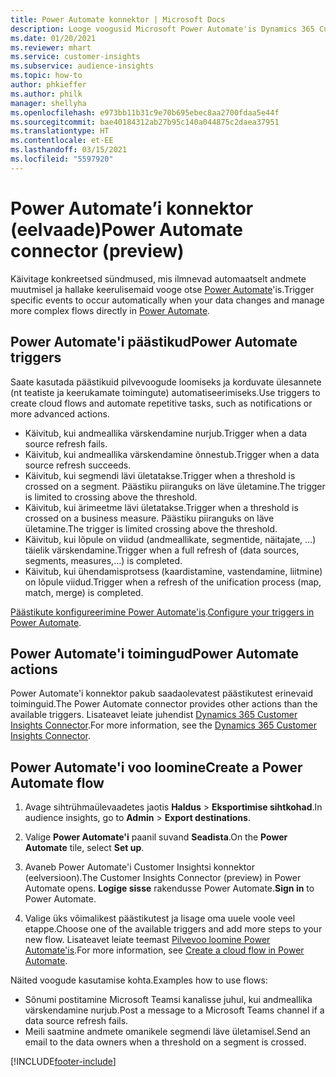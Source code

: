 ```yaml
---
title: Power Automate konnektor | Microsoft Docs
description: Looge voogusid Microsoft Power Automate'is Dynamics 365 Customer Insightsist
ms.date: 01/20/2021
ms.reviewer: mhart
ms.service: customer-insights
ms.subservice: audience-insights
ms.topic: how-to
author: phkieffer
ms.author: philk
manager: shellyha
ms.openlocfilehash: e973bb11b31c9e70b695ebec8aa2700fdaa5e44f
ms.sourcegitcommit: bae40184312ab27b95c140a044875c2daea37951
ms.translationtype: HT
ms.contentlocale: et-EE
ms.lasthandoff: 03/15/2021
ms.locfileid: "5597920"
---
```

# <a name="power-automate-connector-preview"></a><span data-ttu-id="d0980-103">Power Automate’i konnektor (eelvaade)</span><span class="sxs-lookup"><span data-stu-id="d0980-103">Power Automate connector (preview)</span></span>

<span data-ttu-id="d0980-104">Käivitage konkreetsed sündmused, mis ilmnevad automaatselt andmete muutmisel ja hallake keerulisemaid vooge otse [Power Automate](https://flow.microsoft.com/)'is.</span><span class="sxs-lookup"><span data-stu-id="d0980-104">Trigger specific events to occur automatically when your data changes and manage more complex flows directly in [Power Automate](https://flow.microsoft.com/).</span></span>

## <a name="power-automate-triggers"></a><span data-ttu-id="d0980-105">Power Automate'i päästikud</span><span class="sxs-lookup"><span data-stu-id="d0980-105">Power Automate triggers</span></span>

<span data-ttu-id="d0980-106">Saate kasutada päästikuid pilvevoogude loomiseks ja korduvate ülesannete (nt teatiste ja keerukamate toimingute) automatiseerimiseks.</span><span class="sxs-lookup"><span data-stu-id="d0980-106">Use triggers to create cloud flows and automate repetitive tasks, such as notifications or more advanced actions.</span></span> 

- <span data-ttu-id="d0980-107">Käivitub, kui andmeallika värskendamine nurjub.</span><span class="sxs-lookup"><span data-stu-id="d0980-107">Trigger when a data source refresh fails.</span></span> 
- <span data-ttu-id="d0980-108">Käivitub, kui andmeallika värskendamine õnnestub.</span><span class="sxs-lookup"><span data-stu-id="d0980-108">Trigger when a data source refresh succeeds.</span></span>
- <span data-ttu-id="d0980-109">Käivitub, kui segmendi lävi ületatakse.</span><span class="sxs-lookup"><span data-stu-id="d0980-109">Trigger when a threshold is crossed on a segment.</span></span> <span data-ttu-id="d0980-110">Päästiku piiranguks on läve ületamine.</span><span class="sxs-lookup"><span data-stu-id="d0980-110">The trigger is limited to crossing above the threshold.</span></span>
- <span data-ttu-id="d0980-111">Käivitub, kui ärimeetme lävi ületatakse.</span><span class="sxs-lookup"><span data-stu-id="d0980-111">Trigger when a threshold is crossed on a business measure.</span></span> <span data-ttu-id="d0980-112">Päästiku piiranguks on läve ületamine.</span><span class="sxs-lookup"><span data-stu-id="d0980-112">The trigger is limited crossing above the threshold.</span></span>
- <span data-ttu-id="d0980-113">Käivitub, kui lõpule on viidud (andmeallikate, segmentide, näitajate, ...) täielik värskendamine.</span><span class="sxs-lookup"><span data-stu-id="d0980-113">Trigger when a full refresh of (data sources, segments, measures,...) is completed.</span></span>
- <span data-ttu-id="d0980-114">Käivitub, kui ühendamisprotsess (kaardistamine, vastendamine, liitmine) on lõpule viidud.</span><span class="sxs-lookup"><span data-stu-id="d0980-114">Trigger when a refresh of the unification process (map, match, merge) is completed.</span></span>

<span data-ttu-id="d0980-115">[Päästikute konfigureerimine Power Automate'is](https://flow.microsoft.com/connectors/shared_customerinsights/dynamics-365-customer-insights-connector/).</span><span class="sxs-lookup"><span data-stu-id="d0980-115">[Configure your triggers in Power Automate](https://flow.microsoft.com/connectors/shared_customerinsights/dynamics-365-customer-insights-connector/).</span></span>

## <a name="power-automate-actions"></a><span data-ttu-id="d0980-116">Power Automate'i toimingud</span><span class="sxs-lookup"><span data-stu-id="d0980-116">Power Automate actions</span></span>
<span data-ttu-id="d0980-117">Power Automate'i konnektor pakub saadaolevatest päästikutest erinevaid toiminguid.</span><span class="sxs-lookup"><span data-stu-id="d0980-117">The Power Automate connector provides other actions than the available triggers.</span></span> <span data-ttu-id="d0980-118">Lisateavet leiate juhendist [Dynamics 365 Customer Insights Connector](/connectors/customerinsights/).</span><span class="sxs-lookup"><span data-stu-id="d0980-118">For more information, see the [Dynamics 365 Customer Insights Connector](/connectors/customerinsights/).</span></span>

## <a name="create-a-power-automate-flow"></a><span data-ttu-id="d0980-119">Power Automate'i voo loomine</span><span class="sxs-lookup"><span data-stu-id="d0980-119">Create a Power Automate flow</span></span>

1. <span data-ttu-id="d0980-120">Avage sihtrühmaülevaadetes jaotis **Haldus** > **Eksportimise sihtkohad**.</span><span class="sxs-lookup"><span data-stu-id="d0980-120">In audience insights, go to **Admin** > **Export destinations**.</span></span>

1. <span data-ttu-id="d0980-121">Valige **Power Automate'i** paanil suvand **Seadista**.</span><span class="sxs-lookup"><span data-stu-id="d0980-121">On the **Power Automate** tile, select **Set up**.</span></span>

1. <span data-ttu-id="d0980-122">Avaneb Power Automate'i Customer Insightsi konnektor (eelversioon).</span><span class="sxs-lookup"><span data-stu-id="d0980-122">The Customer Insights Connector (preview) in Power Automate opens.</span></span> <span data-ttu-id="d0980-123">**Logige sisse** rakendusse Power Automate.</span><span class="sxs-lookup"><span data-stu-id="d0980-123">**Sign in** to Power Automate.</span></span>

1. <span data-ttu-id="d0980-124">Valige üks võimalikest päästikutest ja lisage oma uuele voole veel etappe.</span><span class="sxs-lookup"><span data-stu-id="d0980-124">Choose one of the available triggers and add more steps to your new flow.</span></span> <span data-ttu-id="d0980-125">Lisateavet leiate teemast [Pilvevoo loomine Power Automate'is](/power-automate/get-started-logic-flow).</span><span class="sxs-lookup"><span data-stu-id="d0980-125">For more information, see [Create a cloud flow in Power Automate](/power-automate/get-started-logic-flow).</span></span>

<span data-ttu-id="d0980-126">Näited voogude kasutamise kohta.</span><span class="sxs-lookup"><span data-stu-id="d0980-126">Examples how to use flows:</span></span> 
- <span data-ttu-id="d0980-127">Sõnumi postitamine Microsoft Teamsi kanalisse juhul, kui andmeallika värskendamine nurjub.</span><span class="sxs-lookup"><span data-stu-id="d0980-127">Post a message to a Microsoft Teams channel if a data source refresh fails.</span></span> 
- <span data-ttu-id="d0980-128">Meili saatmine andmete omanikele segmendi läve ületamisel.</span><span class="sxs-lookup"><span data-stu-id="d0980-128">Send an email to the data owners when a threshold on a segment is crossed.</span></span>



[!INCLUDE[footer-include](../includes/footer-banner.md)]